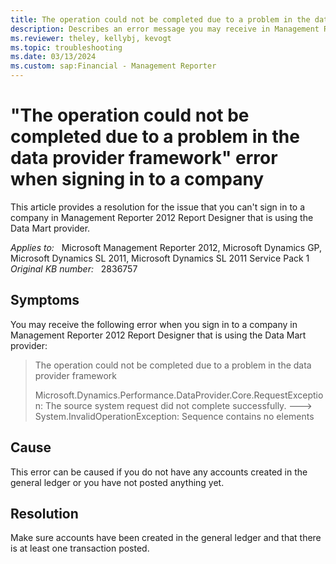 ```yaml
---
title: The operation could not be completed due to a problem in the data provider framework error when you sign in to a company
description: Describes an error message you may receive in Management Reporter 2012. Provides a resolution.
ms.reviewer: theley, kellybj, kevogt
ms.topic: troubleshooting
ms.date: 03/13/2024
ms.custom: sap:Financial - Management Reporter
---
```

# "The operation could not be completed due to a problem in the data provider framework" error when signing in to a company

This article provides a resolution for the issue that you can't sign in to a company in Management Reporter 2012 Report Designer that is using the Data Mart provider.

_Applies to:_ &nbsp; Microsoft Management Reporter 2012, Microsoft Dynamics GP, Microsoft Dynamics SL 2011, Microsoft Dynamics SL 2011 Service Pack 1  
_Original KB number:_ &nbsp; 2836757

## Symptoms

You may receive the following error when you sign in to a company in Management Reporter 2012 Report Designer that is using the Data Mart provider:

> The operation could not be completed due to a problem in the data provider framework
>
> Microsoft.Dynamics.Performance.DataProvider.Core.RequestException: The source system request did not complete successfully. ---> System.InvalidOperationException: Sequence contains no elements

## Cause

This error can be caused if you do not have any accounts created in the general ledger or you have not posted anything yet.

## Resolution

Make sure accounts have been created in the general ledger and that there is at least one transaction posted.
